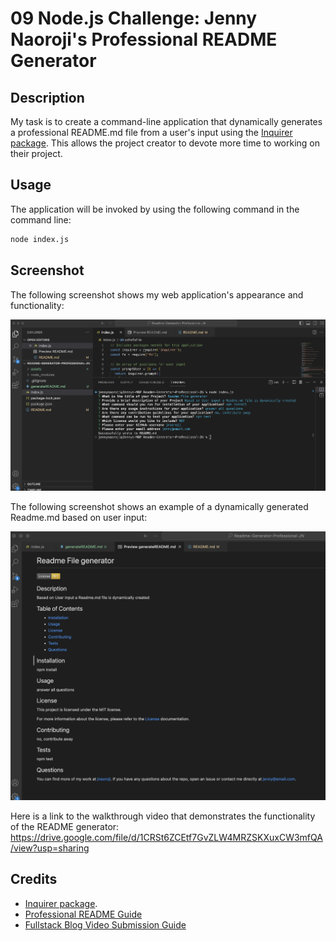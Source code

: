 # 09 Node.js Challenge: Jenny Naoroji's Professional README Generator

## Description

My task is to create a command-line application that dynamically generates a professional README.md file from a user's input using the [Inquirer package](https://www.npmjs.com/package/inquirer/v/8.2.4). This allows the project creator to devote more time to working on their project.

## Usage

The application will be invoked by using the following command in the command line:

```bash
node index.js
```

## Screenshot

The following screenshot shows my web application's appearance and functionality:

![this is the screenshot of my application, in the CLI](./assets/screenshot-apllicationCLI.png)


The following screenshot shows an example of a dynamically generated Readme.md based on user input:

![this is the screenshot of my readme.md file generated dynamically](./assets/screenshot-generatedReadme.png)


Here is a link to the walkthrough video that demonstrates the functionality of the README generator:
https://drive.google.com/file/d/1CRSt6ZCEtf7GvZLW4MRZSKXuxCW3mfQA/view?usp=sharing




## Credits

* [Inquirer package](https://www.npmjs.com/package/inquirer/v/8.2.4).
* [Professional README Guide](https://coding-boot-camp.github.io/full-stack/github/professional-readme-guide)
* [Fullstack Blog Video Submission Guide](https://coding-boot-camp.github.io/full-stack/computer-literacy/video-submission-guide)




